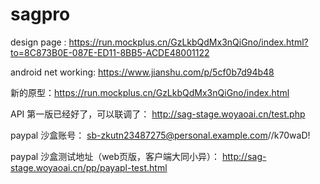 # sagpro

design page : https://run.mockplus.cn/GzLkbQdMx3nQiGno/index.html?to=8C873B0E-087E-ED11-8BB5-ACDE48001122

android net working: https://www.jianshu.com/p/5cf0b7d94b48

新的原型：https://run.mockplus.cn/GzLkbQdMx3nQiGno/index.html

API 第一版已经好了，可以联调了：
http://sag-stage.woyaoai.cn/test.php

paypal 沙盒账号：
sb-zkutn23487275@personal.example.com//k70waD!

paypal 沙盒测试地址（web页版，客户端大同小异）：
http://sag-stage.woyaoai.cn/pp/payapl-test.html


